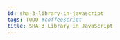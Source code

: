```yaml
---
id: sha-3-library-in-javascript
tags: TODO #coffeescript
title: SHA-3 Library in JavaScript
---
```



